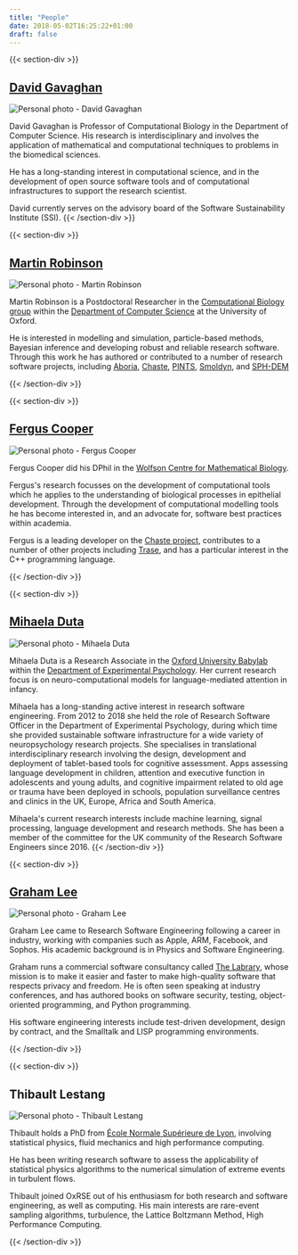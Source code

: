 ```yaml
---
title: "People"
date: 2018-05-02T16:25:22+01:00
draft: false
---
```


{{< section-div >}}

## [David Gavaghan](https://www.cs.ox.ac.uk/people/david.gavaghan/)

![Personal photo - David Gavaghan](photo_david_gavaghan.jpg "David Gavaghan")

David Gavaghan is Professor of Computational Biology in the Department of Computer Science.
His research is interdisciplinary and involves the application of mathematical and computational techniques to problems in the biomedical sciences.

He has a long-standing interest in computational science, and in the development of open source software tools and of computational infrastructures to support the research scientist.

David currently serves on the advisory board of the Software Sustainability Institute (SSI).
{{< /section-div >}}

{{< section-div >}}

## [Martin Robinson](https://www.cs.ox.ac.uk/people/martin.robinson/)

![Personal photo - Martin Robinson](photo_martin_robinson.jpg "Martin Robinson")

Martin Robinson is a Postdoctoral Researcher in the [Computational Biology
group](https://www.cs.ox.ac.uk/activities/compbio/) within the [Department of
Computer Science](https://www.cs.ox.ac.uk/) at the University of Oxford.

He is interested in modelling and simulation, particle-based methods, Bayesian
inference and developing robust and reliable research software. Through this
work he has authored or contributed to a number of research software projects,
including
[Aboria](https://github.com/martinjrobins/Aboria),
[Chaste](http://www.cs.ox.ac.uk/chaste/),
[PINTS](https://github.com/pints-team/pints),
[Smoldyn](http://www.smoldyn.org/), and
[SPH-DEM](https://github.com/martinjrobins/SPH-DEM)

{{< /section-div >}}

{{< section-div >}}

## [Fergus Cooper](https://www.cs.ox.ac.uk/people/fergus.cooper/site/)

![Personal photo - Fergus Cooper](photo_fergus_cooper.jpg "Fergus Cooper")

Fergus Cooper did his DPhil in the [Wolfson Centre for Mathematical Biology](https://www.maths.ox.ac.uk/groups/mathematical-biology).

Fergus's research focusses on the development of computational tools which he applies to the understanding of biological processes in epithelial development.
Through the development of computational modelling tools he has become interested in, and an advocate for, software best practices within academia.

Fergus is a leading developer on the [Chaste project](http://www.cs.ox.ac.uk/chaste/), contributes to a number of other projects including [Trase](https://github.com/trase-cpp/trase), and has a particular interest in the C++ programming language.

{{< /section-div >}}

{{< section-div >}}

## [Mihaela Duta](https://www.psy.ox.ac.uk/team/mihaela-duta)

![Personal photo - Mihaela Duta](photo_mihaela_duta.jpg "Mihaela Duta")

Mihaela Duta is a Research Associate in the [Oxford University Babylab](https://www.psy.ox.ac.uk/research/oxford-babylab) within the [Department of Experimental Psychology](https://www.psy.ox.ac.uk/). Her current research focus is on neuro-computational models for language-mediated attention in infancy.

Mihaela has a long-standing active interest in research software engineering. From 2012 to 2018 she held the role of Research Software Officer in the Department of Experimental Psychology, during which time she provided sustainable software infrastructure for a wide variety of neuropsychology research projects. She specialises in translational interdisciplinary research involving the design, development and deployment of tablet-based tools for cognitive assessment. Apps assessing language development in children, attention and executive function in adolescents and young adults, and cognitive impairment related to old age or trauma have been deployed in schools, population surveillance centres and clinics in the UK, Europe, Africa and South America.

Mihaela's current research interests include machine learning, signal processing, language development  and research methods. She has been a member of the committee for the UK community of the Research Software Engineers since 2016.
{{< /section-div >}}

{{< section-div >}}

## [Graham Lee](https://www.cs.ox.ac.uk/people/graham.lee/)

![Personal photo - Graham Lee](photo_graham_lee.jpg "Graham Lee")

Graham Lee came to Research Software Engineering following a career in industry, working with companies such as Apple, ARM, Facebook, and Sophos. His academic background is in Physics and Software Engineering.

Graham runs a commercial software consultancy called [The Labrary](https://labrary.online), whose mission is to make it easier and faster to make high-quality software that respects privacy and freedom. He is often seen speaking at industry conferences, and has authored books on software security, testing, object-oriented programming, and Python programming.

His software engineering interests include test-driven development, design by contract, and the Smalltalk and LISP programming environments.

{{< /section-div >}}

{{< section-div >}}

## Thibault Lestang

![Personal photo - Thibault Lestang](photo_thibault_lestang.jpg "Thibault Lestang")

Thibault holds a PhD from [École Normale Supérieure de Lyon](http://www.ens-lyon.fr/PHYSIQUE), involving statistical physics, fluid mechanics and high performance computing.

He has been writing research software to assess the applicability of statistical physics algorithms
to the numerical simulation of extreme events in turbulent flows.

Thibault joined OxRSE out of his enthusiasm for both research and software engineering, as well as computing.
His main interests are rare-event sampling algorithms, turbulence, the Lattice Boltzmann Method, High Performance Computing.

{{< /section-div >}}
